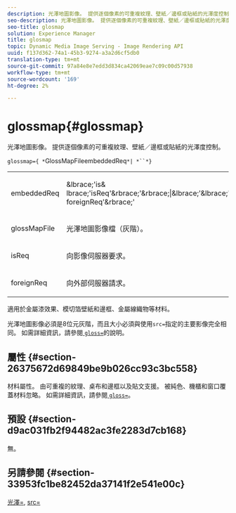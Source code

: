 ```yaml
---
description: 光澤地圖影像。 提供逐個像素的可重複紋理、壁紙／邊框或貼紙的光澤度控制。
seo-description: 光澤地圖影像。 提供逐個像素的可重複紋理、壁紙／邊框或貼紙的光澤度控制。
seo-title: glosmap
solution: Experience Manager
title: glosmap
topic: Dynamic Media Image Serving - Image Rendering API
uuid: f137d362-74a1-45b3-9274-a3a2d6cf5db0
translation-type: tm+mt
source-git-commit: 97a84e8e7edd3d834ca42069eae7c09c00d57938
workflow-type: tm+mt
source-wordcount: '169'
ht-degree: 2%

---
```



# glossmap{#glossmap}

光澤地圖影像。 提供逐個像素的可重複紋理、壁紙／邊框或貼紙的光澤度控制。

`glossmap={ *`GlossMapFileembeddedReq`*| *``*}`

<table id="simpletable_6AFC3DEB61D647339525C7CFFA052608"> 
 <tr class="strow"> 
  <td class="stentry"> <p><span class="codeph"> <span class="varname"> embeddedReq</span> </span> </p></td> 
  <td class="stentry"> <p><span class="codeph">&amp;lbrace;'is&amp;<span class="varname"> lbrace;'isReq</span>'&amp;rbrace;'&amp;rbrace;|&amp;lbrace;'&amp;lbrace;''<span class="varname"> foreignReq</span>'&amp;rbrace;'  </span> </p></td> 
 </tr> 
 <tr class="strow"> 
  <td class="stentry"> <p><span class="codeph"> <span class="varname"> glossMapFile</span> </span> </p></td> 
  <td class="stentry"> <p>光澤地圖影像檔（灰階）。 </p></td> 
 </tr> 
 <tr class="strow"> 
  <td class="stentry"> <p><span class="codeph"> <span class="varname"> isReq</span> </span> </p></td> 
  <td class="stentry"> <p>向影像伺服器要求。 </p></td> 
 </tr> 
 <tr class="strow"> 
  <td class="stentry"> <p><span class="codeph"> <span class="varname"> foreignReq  </span> </span> </p></td> 
  <td class="stentry"> <p>向外部伺服器請求。 </p></td> 
 </tr> 
</table>

適用於金屬漆效果、模切箔壁紙和邊框、金屬線織物等材料。

光澤地圖影像必須是8位元灰階，而且大小必須與使用`src=`指定的主要影像完全相同。 如需詳細資訊，請參閱[ `gloss=`](../../../../../ir-api/http-protocol/image-rendering-api-ref/c-ir-http-protocol-ref/c-ir-http-protocol-command-reference/r-ir-http-gloss.md#reference-325aef2ee51e4e1584a06047427340ca)的說明。

## 屬性 {#section-26375672d69849be9b026cc93c3bc558}

材料屬性。 由可重複的紋理、桌布和邊框以及貼文支援。 被純色、機櫃和窗口覆蓋材料忽略。 如需詳細資訊，請參閱[ `gloss=`](../../../../../ir-api/http-protocol/image-rendering-api-ref/c-ir-http-protocol-ref/c-ir-http-protocol-command-reference/r-ir-http-gloss.md#reference-325aef2ee51e4e1584a06047427340ca)。

## 預設 {#section-d9ac031fb2f94482ac3fe2283d7cb168}

無。

## 另請參閱 {#section-33953fc1be82452da37141f2e541e00c}

[光澤=](../../../../../ir-api/http-protocol/image-rendering-api-ref/c-ir-http-protocol-ref/c-ir-http-protocol-command-reference/r-ir-http-gloss.md#reference-325aef2ee51e4e1584a06047427340ca), [src=](../../../../../ir-api/http-protocol/image-rendering-api-ref/c-ir-http-protocol-ref/c-ir-http-protocol-command-reference/r-ir-src.md#reference-62c98abad22149d68d405ed6aaff8272)
